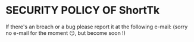 # SECURITY POLICY OF ShortTk

If there's an breach or a bug please report it at the following e-mail: (sorry no e-mail for the moment :smirk:, but become soon !) 